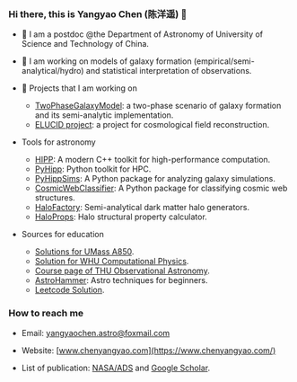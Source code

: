 ### Hi there, this is Yangyao Chen (陈洋遥) 👋

- :book: I am a postdoc @the Department of Astronomy of University of Science and Technology of China. 

- :shit: I am working on models of galaxy formation (empirical/semi-analytical/hydro) and statistical interpretation of observations.

- :ghost: Projects that I am working on
  - [TwoPhaseGalaxyModel](https://github.com/ChenYangyao/two-phase-galaxy-model): a two-phase scenario of galaxy formation and its semi-analytic implementation.
  - [ELUCID project](https://www.elucid-project.com/): a project for cosmological field reconstruction.
  
- Tools for astronomy
  - [HIPP](https://github.com/ChenYangyao/hipp): A modern C++ toolkit for high-performance computation.
  - [PyHipp](https://github.com/ChenYangyao/pyhipp): Python toolkit for HPC.
  - [PyHippSims](https://github.com/ChenYangyao/pyhipp-sims): A Python package for analyzing galaxy simulations.
  - [CosmicWebClassifier](https://github.com/ChenYangyao/cosmic-web-classifier): A Python package for classifying cosmic web structures.
  - [HaloFactory](https://github.com/ChenYangyao/halofactory): Semi-analytical dark matter halo generators.
  - [HaloProps](https://github.com/ChenYangyao/haloprops): Halo structural property calculator.
  
- Sources for education
  - [Solutions for UMass A850](https://github.com/ChenYangyao/UMASS-A850Lab-Astro-N-Body).
  - [Solution for WHU Computational Physics](https://github.com/ChenYangyao/computationalphysics_N2013301020169).
  - [Course page of THU Observational Astronomy](https://github.com/ChenYangyao/THU2017ObservationalAstronomy).
  - [AstroHammer](https://github.com/ChenYangyao/project-astro-hammer): Astro techniques for beginners.
  - [Leetcode Solution](https://github.com/ChenYangyao/project-leetcode-solution).

### How to reach me

- Email: yangyaochen.astro@foxmail.com

- Website: [www.chenyangyao.com](https://www.chenyangyao.com/)

- List of publication: [NASA/ADS](https://ui.adsabs.harvard.edu/user/libraries/CtFl8zXWR0G1XAbYe7PjTw) and [Google Scholar](https://scholar.google.com/citations?user=_dfTRA8AAAAJ&hl=en).

